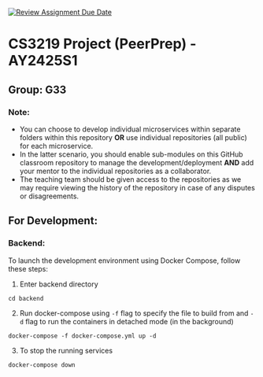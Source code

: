 [![Review Assignment Due Date](https://classroom.github.com/assets/deadline-readme-button-22041afd0340ce965d47ae6ef1cefeee28c7c493a6346c4f15d667ab976d596c.svg)](https://classroom.github.com/a/bzPrOe11)

# CS3219 Project (PeerPrep) - AY2425S1

## Group: G33

### Note:

- You can choose to develop individual microservices within separate folders within this repository **OR** use individual repositories (all public) for each microservice.
- In the latter scenario, you should enable sub-modules on this GitHub classroom repository to manage the development/deployment **AND** add your mentor to the individual repositories as a collaborator.
- The teaching team should be given access to the repositories as we may require viewing the history of the repository in case of any disputes or disagreements.

## For Development:

### Backend:

To launch the development environment using Docker Compose, follow these steps:

1. Enter backend directory

```
cd backend
```

2. Run docker-compose using `-f` flag to specify the file to build from and `-d` flag to run the containers in detached mode (in the background)

```
docker-compose -f docker-compose.yml up -d
```

3. To stop the running services

```
docker-compose down
```
